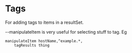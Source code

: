 # Tags

For adding tags to items in a resultSet.

--manipulateItem is very useful for selecting stuff to tag. Eg

    manipulateItem hostName,^example.*,
    	tagResults thing

